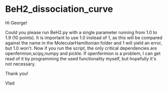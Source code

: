 # BeH2_dissociation_curve

Hi George! 

Could you please run BeH2.py with a single parameter running from 1.0 to 1.9 (10 points). It is important to use 1.0 instead of 1, as this will be compared against the name in the MolecularHamiltonian folder and 1 will yield an error, but 1.0 won't. Now if you run the script, the only critical dependencies are openfermion,scipy,numpy and pickle. 
If openfermion is a problem, I can get read of it by programming the used functionality myself, but hopefully it's not necessary. 

Thank you!

Vlad
